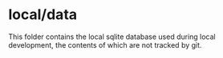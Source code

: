 # local/data

This folder contains the local sqlite database used during local development, the contents of which are not tracked by git.